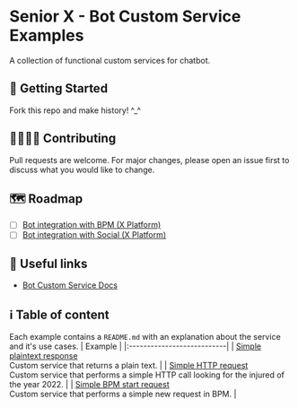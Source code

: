 # Senior X - Bot Custom Service Examples

A collection of functional custom services for chatbot.

## :robot: Getting Started

Fork this repo and make history! ^_^

## :man_technologist::woman_technologist: Contributing

Pull requests are welcome. For major changes, please open an issue first to discuss what you would like to change.

## :world_map: Roadmap

- [ ] [Bot integration with BPM (X Platform)](https://github.com/SeniorSA/bot-custom-service-examples/issues/1)
- [ ] [Bot integration with Social (X Platform)](https://github.com/SeniorSA/bot-custom-service-examples/issues/2)

## :link: Useful links

* [Bot Custom Service Docs](https://dev.senior.com.br/documentacao/integracoes/servico-customizado/)

## :information_source: Table of content 

Each example contains a `README.md` with an explanation about the service and it's use cases.
| Example |
|:---------------------------|
| [Simple plaintext response](https://github.com/SeniorSA/bot-custom-service-examples/blob/main/simple-plaintext-response/src/simple-plaintext-response.js) <br/> Custom service that returns a plain text. | 
| [Simple HTTP request](https://github.com/SeniorSA/bot-custom-service-examples/blob/main/simple-http-request/src/simple-http-request.js) <br/> Custom service that performs a simple HTTP call looking for the injured of the year 2022. | 
| [Simple BPM start request](https://github.com/SeniorSA/bot-custom-service-examples/blob/main/simple-bpm-start-request/src/simple-bpm-start-request.js) <br/> Custom service that performs a simple new request in BPM. | 

